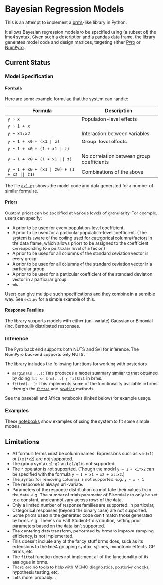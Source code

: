 # Bayesian Regression Models

This is an attempt to implement
a [brms](https://github.com/paul-buerkner/brms)-like library in
Python.

It allows Bayesian regression models to be specified using (a subset
of) the lme4 syntax. Given such a description and a pandas data frame,
the library generates model code and design matrices, targeting
either [Pyro](https://pyro.ai/)
or [NumPyro](https://github.com/pyro-ppl/numpyro).

## Current Status

### Model Specification

#### Formula

Here are some example formulae that the system can handle:

| Formula                                      | Description |
|----|----|
| `y ~ x`                                      | Population-level effects |
| `y ~ 1 + x`                                  ||
| `y ~ x1:x2`                                  | Interaction between variables |
| `y ~ 1 + x0 + (x1 \| z)`                     | Group-level effects |
| `y ~ 1 + x0 + (1 + x1 \| z)`                 ||
| `y ~ 1 + x0 + (1 + x1 \|\| z)`               | No correlation between group coefficients |
| `y ~ 1 + x0 + (x1 \| z0) + (1 + x2 \|\| z1)` | Combinations of the above |


The file [`ex1.py`](./ex1.py) shows the model code and data generated
for a number of similar formulae.

#### Priors

Custom priors can be specified at various levels of granularity. For
example, users can specify:

* A prior to be used for every population-level coefficient.
* A prior to be used for a particular population-level coefficient.
  (The system is aware of the coding used for categorical
  columns/factors in the data frame, which allows priors to be
  assigned to the coefficient corresponding to a particular level of a
  factor.)
* A prior to be used for all columns of the standard deviation
  vector in every group.
* A prior to be used for all columns of the standard deviation
  vector in a particular group.
* A prior to be used for a particular coefficient of the standard
  deviation vector in a particular group.
* etc.

Users can give multiple such specifications and they combine in a
sensible way. See [`ex1.py`](./ex1.py#L141) for a simple example of
this.

#### Response Families

The library supports models with either (uni-variate) Gaussian or
Binomial (inc. Bernoulli) distributed responses.

### Inference

The Pyro back end supports both NUTS and SVI for inference. The
NumPyro backend supports only NUTS.

The library includes the following functions for working with
posteriors:

* `marginals(...)`: This produces a model summary similar to that
  obtained by doing `fit <- brm(...) ; fit$fit` in brms.
* `fitted(...)`: This implements some of the functionality available
  in brms through
  the [`fitted`](https://rdrr.io/cran/brms/man/fitted.brmsfit.html)
  and [`predict`](https://rdrr.io/cran/brms/man/predict.brmsfit.html)
  methods.

See the baseball and Africa notebooks (linked below) for example usage.

### Examples

These
[notebooks](https://nbviewer.jupyter.org/github/null-a/pyro/tree/brmp/pyro/contrib/brm/examples/) show
examples of using the system to fit some simple models.

## Limitations

* All formula terms must be column names. Expressions such as
  `sin(x1)` or `I(x1*x2)` are not supported.
* The group syntax `g1:g2` and `g1/g2` is not supported.
* The `*` operator is not supported. (Though the model `y ~ 1 + x1*x2`
  can be specified with the formula `y ~ 1 + x1 + x2 + x1:x2`.)
* The syntax for removing columns is not supported. e.g. `y ~ x - 1`
* The response is always uni-variate.
* Parameters of the response distribution cannot take their values
  from the data. e.g. The number of trials parameter of Binomial can
  only be set to a constant, and cannot vary across rows of the data.
* Only a limited number of response families are supported. In
  particular, Categorical responses (beyond the binary case) are not
  supported.
* Some priors used in the generated code don't match those generated
  by brms. e.g. There's no Half Student-t distribution, setting prior
  parameters based on the data isn't supported.
* The centering data transform, performed by brms to improve sampling
  efficiency, is not implemented.
* This doesn't include any of the fancy stuff brms does, such as its
  extensions to the lme4 grouping syntax, splines, monotonic effects,
  GP terms, etc.
* The `fitted` function does not implement all of the functionality of
  its analogue in brms.
* There are no tools to help with MCMC diagnostics, posterior checks,
  hypothesis testing, etc.
* Lots more, probably...

